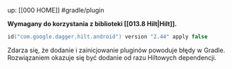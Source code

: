 up: [[000 HOME]]
#gradle/plugin

**Wymagany do korzystania z biblioteki [[013.8 Hilt|Hilt]].**

```kotlin
id("com.google.dagger.hilt.android") version "2.44" apply false
```

Zdarza się, że dodanie i zainicjowanie pluginów powoduje błędy w Gradle. Rozwiązaniem okazuje się być dodanie od razu Hiltowych dependencji.
